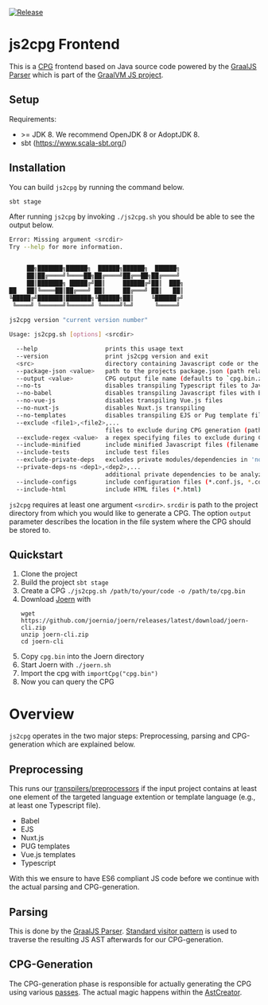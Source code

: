 [![Release](https://github.com/ShiftLeftSecurity/js2cpg/actions/workflows/release.yml/badge.svg)](https://github.com/ShiftLeftSecurity/js2cpg/actions/workflows/release.yml)

# js2cpg Frontend

This is a [CPG](https://docs.joern.io/code-property-graph/) frontend based on Java source code powered by the [GraalJS Parser](https://github.com/oracle/graaljs/tree/master/graal-js/src/com.oracle.js.parser) which is part of the [GraalVM JS project](https://www.graalvm.org/reference-manual/js/).

## Setup

Requirements:
- \>= JDK 8. We recommend OpenJDK 8 or AdoptJDK 8.
- sbt (https://www.scala-sbt.org/)

## Installation

You can build `js2cpg` by running the command below.

``` bash
sbt stage
```

After running `js2cpg` by invoking `./js2cpg.sh` you should be able to see the output below.

``` bash
Error: Missing argument <srcdir>
Try --help for more information.


     ██╗███████╗██████╗  ██████╗██████╗  ██████╗
     ██║██╔════╝╚════██╗██╔════╝██╔══██╗██╔════╝
     ██║███████╗ █████╔╝██║     ██████╔╝██║  ███╗
██   ██║╚════██║██╔═══╝ ██║     ██╔═══╝ ██║   ██║
╚█████╔╝███████║███████╗╚██████╗██║     ╚██████╔╝
 ╚════╝ ╚══════╝╚══════╝ ╚═════╝╚═╝      ╚═════╝
     
js2cpg version "current version number"

Usage: js2cpg.sh [options] <srcdir>

  --help                   prints this usage text
  --version                print js2cpg version and exit
  <src>                    directory containing Javascript code or the path to a *.vsix file
  --package-json <value>   path to the projects package.json (path relative to <src> or absolute path; defaults to '<src>/package.json')
  --output <value>         CPG output file name (defaults to `cpg.bin.zip`)
  --no-ts                  disables transpiling Typescript files to Javascript
  --no-babel               disables transpiling Javascript files with Babel
  --no-vue-js              disables transpiling Vue.js files
  --no-nuxt-js             disables Nuxt.js transpiling
  --no-templates           disables transpiling EJS or Pug template files
  --exclude <file1>,<file2>,...
                           files to exclude during CPG generation (paths relative to <srcdir> or absolute paths)
  --exclude-regex <value>  a regex specifying files to exclude during CPG generation (the absolute file path is matched)
  --include-minified       include minified Javascript files (filename ending with '-min.js', '.min.js', or 'bundle.js')
  --include-tests          include test files
  --exclude-private-deps   excludes private modules/dependencies in 'node_modules/' (defaults to `false`)
  --private-deps-ns <dep1>,<dep2>,...
                           additional private dependencies to be analyzed from 'node_modules'
  --include-configs        include configuration files (*.conf.js, *.config.js, *.json)
  --include-html           include HTML files (*.html)
```

`js2cpg` requires at least one argument `<srcdir>`. `srcdir` is path to the project directory from which you would like to generate a CPG.
The option `output` parameter describes the location in the file system where the CPG should be stored to.

## Quickstart

1. Clone the project
2. Build the project `sbt stage`
3. Create a CPG `./js2cpg.sh /path/to/your/code -o /path/to/cpg.bin`
4. Download [Joern](https://github.com/joernio/joern) with
   ```
   wget https://github.com/joernio/joern/releases/latest/download/joern-cli.zip
   unzip joern-cli.zip
   cd joern-cli
   ```
5. Copy `cpg.bin` into the Joern directory
6. Start Joern with `./joern.sh`
7. Import the cpg with `importCpg("cpg.bin")`
8. Now you can query the CPG 

# Overview

`js2cpg` operates in the two major steps: Preprocessing, parsing and CPG-generation which are explained below.

## Preprocessing

This runs our [transpilers/preprocessors](https://github.com/ShiftLeftSecurity/js2cpg/tree/master/src/main/scala/io/shiftleft/js2cpg/preprocessing) if the input project contains at least one element of the targeted language extention or template language (e.g., at least one Typescript file).

  - Babel
  - EJS
  - Nuxt.js
  - PUG templates
  - Vue.js templates
  - Typescript

With this we ensure to have ES6 compliant JS code before we continue with the actual parsing and CPG-generation.

## Parsing

This is done by the [GraalJS Parser](https://github.com/oracle/graaljs/tree/master/graal-js/src/com.oracle.js.parser).
[Standard visitor pattern](https://github.com/ShiftLeftSecurity/js2cpg/blob/master/src/main/scala/io/shiftleft/js2cpg/parser/GeneralizingAstVisitor.scala) is used to traverse the resulting JS AST afterwards for our CPG-generation.

## CPG-Generation

The CPG-generation phase is responsible for actually generating the CPG using various [passes](https://github.com/ShiftLeftSecurity/js2cpg/tree/master/src/main/scala/io/shiftleft/js2cpg/cpg/passes).
The actual magic happens within the [AstCreator](https://github.com/ShiftLeftSecurity/js2cpg/blob/master/src/main/scala/io/shiftleft/js2cpg/cpg/passes/astcreation/AstCreator.scala).
